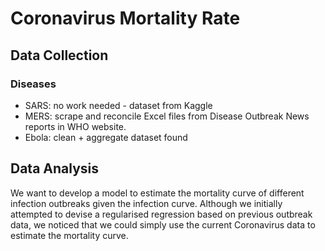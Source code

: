 # Coronavirus Mortality Rate

## Data Collection

### Diseases

  - SARS: no work needed - dataset from Kaggle
  - MERS: scrape and reconcile Excel files from Disease Outbreak News reports in WHO website.
  - Ebola: clean + aggregate dataset found

## Data Analysis

We want to develop a model to estimate the mortality curve of different infection outbreaks given the infection curve. Although we initially attempted to devise a regularised regression based on previous outbreak data, we noticed that we could simply use the current Coronavirus data to estimate the mortality curve.
